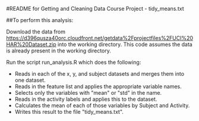 #README for Getting and Cleaning Data Course Project - tidy_means.txt

##To perform this analysis:

Download the data from https://d396qusza40orc.cloudfront.net/getdata%2Fprojectfiles%2FUCI%20HAR%20Dataset.zip into the working directory. 
This code assumes the data is already present in the working directory. 

Run the script run_analysis.R which does the following:

* Reads in each of the x, y, and subject datasets and merges them into one dataset. 
* Reads in the feature list and applies the appropriate variable names.
* Selects only the variables with "mean" or "std" in the name. 
* Reads in the activity labels and applies this to the dataset. 
* Calculates the mean of each of those variables by Subject and Activity.
* Writes this result to the file "tidy_means.txt".
